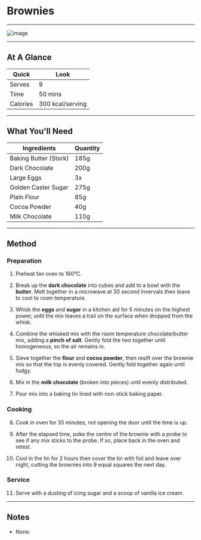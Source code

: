 # Brownies

---

![image](https://drive.google.com/uc?export=view&id=16al1jxeU2C_RHvADBITDFoYi2ChI_iwE)

---

## At A Glance

Quick | Look
-- | --
Serves | 9
Time | 50 mins
Calories | 300 kcal/serving

---

## What You'll Need

Ingredients | Quantity
-- | --
Baking Butter (Stork) | 185g
Dark Chocolate | 200g
Large Eggs | 3x
Golden Caster Sugar | 275g
Plain Flour | 85g
Cocoa Powder | 40g
Milk Chocolate | 110g

---

## Method

### **Preparation**

1. Preheat fan oven to 160°C.

2. Break up the **dark chocolate** into cubes and add to a bowl with the **butter**. Melt together in a microwave at 30 second invervals then leave to cool to room temperature.

3. Whisk the **eggs** and **sugar** in a kitchen aid for 5 minutes on the highest power, until the mix leaves a trail on the surface when dropped from the whisk.

4. Combine the whisked mix with the room temperature chocolate/butter mix, adding a **pinch of salt**. Gently fold the two together until homogeneous, so the air remains in.

5. Sieve together the **flour** and **cocoa powder**, then resift over the brownie mix so that the top is evenly covered. Gently fold together again until fudgy.

6. Mix in the **milk chocolate** (broken into pieces) until evenly distributed.

7. Pour mix into a baking tin lined with non-stick baking paper.

### **Cooking**

8. Cook in oven for 35 minutes, not opening the door until the time is up.

9. After the elapsed time, poke the centre of the brownie with a probe to see if any mix sticks to the probe. If so, place back in the oven and retest.

10. Cool in the tin for 2 hours then cover the tin with foil and leave over night, cutting the brownies into 9 equal squares the next day.

### **Service**

11. Serve with a dusting of icing sugar and a scoop of vanilla ice cream.

---

## Notes

- None.
